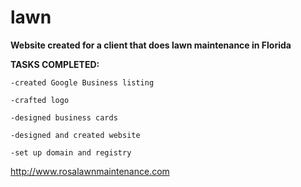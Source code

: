 # lawn
**Website created for a client that does lawn maintenance in Florida**


**TASKS COMPLETED:**

    -created Google Business listing
                                
    -crafted logo
                                
    -designed business cards

    -designed and created website
                                
    -set up domain and registry
    
http://www.rosalawnmaintenance.com
